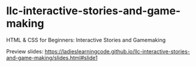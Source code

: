 # llc-interactive-stories-and-game-making
HTML & CSS for Beginners: Interactive Stories and Gamemaking 

Preview slides: https://ladieslearningcode.github.io/llc-interactive-stories-and-game-making/slides.html#slide1
